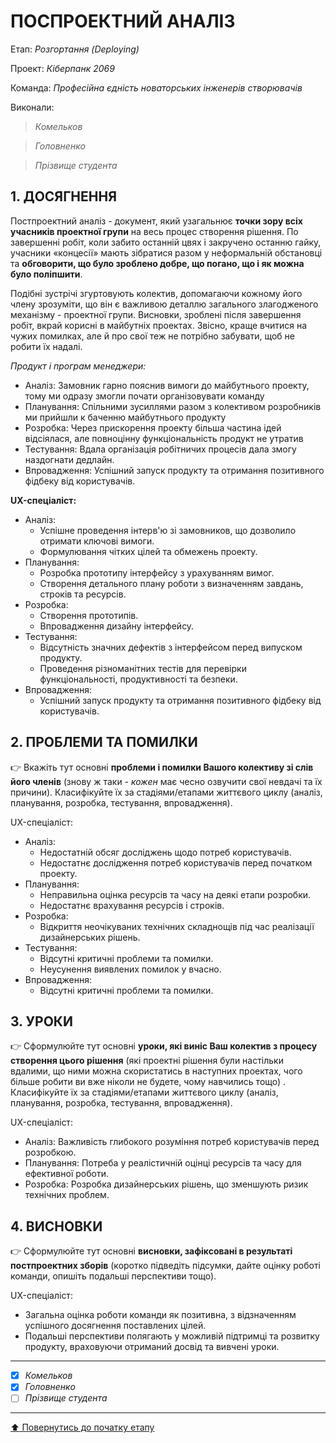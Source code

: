 ﻿# ПОСПРОЕКТНИЙ АНАЛІЗ

Етап: *Розгортання (Deploying)*

Проект: *Кіберпанк 2069*

Команда: *Професійна єдність новаторських інженерів створювачів*

Виконали:
>*Комельков*

>*Головненко*

>*Прізвище студента*

## **1. ДОСЯГНЕННЯ**

Постпроектний аналіз - документ, який узагальнює **точки зору всіх учасників проектної групи** на весь процес створення рішення. По завершенні робіт, коли забито останній цвях і закручено останню гайку, учасники «концесії» мають зібратися разом у неформальній обстановці та **обговорити, що було зроблено добре, що погано, що і як можна було поліпшити**. 

Подібні зустрічі згуртовують колектив, допомагаючи кожному його члену зрозуміти, що він є важливою деталлю загального злагодженого механізму - проектної групи. Висновки, зроблені після завершення робіт, вкрай корисні в майбутніх проектах. Звісно, краще вчитися на чужих помилках, але й про свої теж не потрібно забувати, щоб не робити їх надалі.

*Продукт і програм менеджери:*
   - Аналіз: Замовник гарно пояснив вимоги до майбутнього проекту, тому ми одразу змогли почати організовувати команду
   - Планування: Спільними зусиллями разом з колективом розробників ми прийшли к баченню майбутнього продукту
   - Розробка: Через прискорення проекту більша частина ідей відсіялася, але повноцінну функціональність продукт не утратив
   - Тестування: Вдала організація робітничих процесів дала змогу наздогнати дедлайн.
   - Впровадження: Успішний запуск продукту та отримання позитивного фідбеку від користувачів.

**UX-спеціаліст:**
- Аналіз:
  - Успішне проведення інтерв'ю зі замовников, що дозволило отримати ключові вимоги.
  - Формулювання чітких цілей та обмежень проекту.
- Планування:
  - Розробка прототипу інтерфейсу з урахуванням вимог.
  - Створення детального плану роботи з визначенням завдань, строків та ресурсів.
- Розробка:
  - Створення прототипів.
  - Впровадження дизайну інтерфейсу.
- Тестування:
  - Відсутність значних дефектів з інтерфейсом перед випуском продукту.
  - Проведення різноманітних тестів для перевірки функціональності, продуктивності та безпеки.  
- Впровадження:
  - Успішний запуск продукту та отримання позитивного фідбеку від користувачів.
## **2. ПРОБЛЕМИ ТА ПОМИЛКИ**

:point_right: Вкажіть тут основні **проблеми і помилки Вашого колективу зі слів його членів** (знову ж таки - *кожен* має чесно озвучити свої невдачі та їх причини). Класифікуйте їх за стадіями/етапами життєвого циклу (аналіз, планування, розробка, тестування, впровадження).

UX-спеціаліст:
- Аналіз:
   - Недостатній обсяг досліджень щодо потреб користувачів.
   - Недостатнє дослідження потреб користувачів перед початком проекту.
- Планування:
   - Неправильна оцінка ресурсів та часу на деякі етапи розробки.
   - Недостатнє врахування ресурсів і строків. 
- Розробка:
   -  Відкриття неочікуваних технічних складнощів під час реалізації дизайнерських рішень.
- Тестування:
   -  Відсутні критичні проблеми та помилки.
   -  Неусунення виявлених помилок у вчасно.
- Впровадження:
   - Відсутні критичні проблеми та помилки.

## **3. УРОКИ**

:point_right: Сформулюйте тут основні **уроки, які виніс Ваш колектив з процесу створення цього рішення** (які проектні рішення були настільки вдалими, що ними можна скористатись в наступних проектах, чого більше робити ви вже ніколи не будете, чому навчились тощо) . Класифікуйте їх за стадіями/етапами життєвого циклу (аналіз, планування, розробка, тестування, впровадження).

UX-спеціаліст:
   - Аналіз: Важливість глибокого розуміння потреб користувачів перед розробкою.
   - Планування: Потреба у реалістичній оцінці ресурсів та часу для ефективної роботи.
   - Розробка: Розробка дизайнерських рішень, що зменшують ризик технічних проблем.

## **4. ВИСНОВКИ**

:point_right: Сформулюйте тут основні **висновки, зафіксовані в результаті постпроектних зборів** (коротко підведіть підсумки, дайте оцінку роботі команди, опишіть подальші перспективи тощо).

UX-спеціаліст:
   - Загальна оцінка роботи команди як позитивна, з відзначенням успішного досягнення поставлених цілей.
   - Подальші перспективи полягають у можливій підтримці та розвитку продукту, враховуючи отриманий досвід та вивчені уроки.

---

- [X] *Комельков*
- [X] *Головненко*
- [ ] *Прізвище студента*

---
[:arrow_up: Повернутись до початку етапу](/docs/5.Deploying/README.md)


